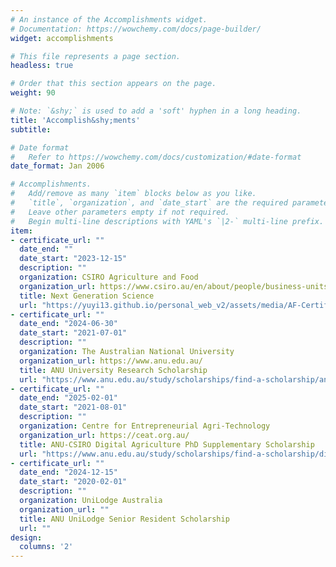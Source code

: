 ```yaml
---
# An instance of the Accomplishments widget.
# Documentation: https://wowchemy.com/docs/page-builder/
widget: accomplishments

# This file represents a page section.
headless: true

# Order that this section appears on the page.
weight: 90

# Note: `&shy;` is used to add a 'soft' hyphen in a long heading.
title: 'Accomplish&shy;ments'
subtitle:

# Date format
#   Refer to https://wowchemy.com/docs/customization/#date-format
date_format: Jan 2006

# Accomplishments.
#   Add/remove as many `item` blocks below as you like.
#   `title`, `organization`, and `date_start` are the required parameters.
#   Leave other parameters empty if not required.
#   Begin multi-line descriptions with YAML's `|2-` multi-line prefix.
item:
- certificate_url: ""
  date_end: ""
  date_start: "2023-12-15"
  description: ""
  organization: CSIRO Agriculture and Food
  organization_url: https://www.csiro.au/en/about/people/business-units/agriculture-and-food
  title: Next Generation Science
  url: "https://yuyi13.github.io/personal_web_v2/assets/media/AF-Certificate-Award-Next-Gen-Science.pdf"
- certificate_url: ""
  date_end: "2024-06-30"
  date_start: "2021-07-01"
  description: ""
  organization: The Australian National University
  organization_url: https://www.anu.edu.au/
  title: ANU University Research Scholarship
  url: "https://www.anu.edu.au/study/scholarships/find-a-scholarship/anu-university-research-scholarships"
- certificate_url: ""
  date_end: "2025-02-01"
  date_start: "2021-08-01"
  description: ""
  organization: Centre for Entrepreneurial Agri-Technology
  organization_url: https://ceat.org.au/
  title: ANU-CSIRO Digital Agriculture PhD Supplementary Scholarship
  url: "https://www.anu.edu.au/study/scholarships/find-a-scholarship/digital-agriculture-phd-supplementary-scholarship"
- certificate_url: ""
  date_end: "2024-12-15"
  date_start: "2020-02-01"
  description: ""
  organization: UniLodge Australia
  organization_url: ""
  title: ANU UniLodge Senior Resident Scholarship
  url: ""
design:
  columns: '2' 
---
```

